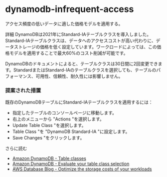 # dynamodb-infrequent-access

アクセス頻度の低いデータに適した価格モデルを適用する。

詳細
DynamoDBは2021年にStandard-IAテーブルクラスを導入しました。Standard-IAテーブルクラスは、データへのアクセスコストが高い代わりに、データストレージの価格を低く設定しています。ワークロードによっては、この価格モデルを適用することで最大60%のコスト削減が可能です。

DynamoDBのドキュメントによると、テーブルクラスは30日間に2回変更できます。StandardまたはStandard-IAのテーブルクラスを選択しても、テーブルのパフォーマンス、可用性、信頼性、耐久性には影響しません。

### 提案された措置

既存のDynamoDBテーブルにStandard-IAテーブルクラスを適用するには：
- 指定したテーブルのコンソールページに移動します。
- 右上のメニューから "Actions "を選択します。
- Update Table Class "を選択します。
- Table Class "を "DynamoDB Standard-IA "に設定します。
- Save Changes "をクリックします。

さらに読む
- [Amazon DynamoDB - Table classes](https://docs.aws.amazon.com/amazondynamodb/latest/developerguide/HowItWorks.TableClasses.html)
- [Amazon DynamoDB - Evaluate your table class selection](https://docs.aws.amazon.com/amazondynamodb/latest/developerguide/CostOptimization_TableClass.html)
- [AWS Database Blog - Optimize the storage costs of your workloads](https://aws.amazon.com/blogs/database/optimize-the-storage-costs-of-your-workloads-with-amazon-dynamodb-standard-ia-table-class/)
